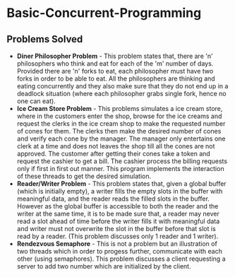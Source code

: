 # Basic-Concurrent-Programming
## Problems Solved
* **Diner Philosopher Problem** - This problem states that, there are 'n' philosophers who think and eat for each of
the 'm' number of days. Provided there are 'n' forks to eat, each philosopher must have two forks in order to be able
to eat. All the philosophers are thinking and eating concurrently and they also make sure that they do not end up in
a deadlock situation (where each philosopher grabs single fork, hence no one can eat).
* **Ice Cream Store Problem** - This problems simulates a ice cream store, where in the customers enter the shop,
browse for the ice creams and request the clerks in the ice cream shop to make the requested number of cones for them.
The clerks then make the desired number of cones and verify each cone by the manager. The manager only entertains one
clerk at a time and does not leaves the shop till all the cones are not approved. The customer after getting their
cones take a token and request the cashier to get a bill. The cashier process the billing requests only if first in
first out manner. This program implements the interaction of these threads to get the desired simulation.
* **Reader/Writer Problem** - This problem states that, given a global buffer (which is initially empty), a writer
fills the empty slots in the buffer with meaningful data, and the reader reads the filled slots in the buffer. However
as the global buffer is accessible to both the reader and the writer at the same time, it is to be made sure that,
a reader may never read a slot ahead of time before the writer fills it with meaningful data and writer must not
overwrite the slot in the buffer before that slot is read by a reader. (This problem discusses only 1 reader and 1
writer).
* **Rendezvous Semaphore** - This is not a problem but an illustration of two threads which in order to progess
further, communicate with each other (using semaphores). This problem discusses a client requesting a server to add
two number which are initialized by the client.

